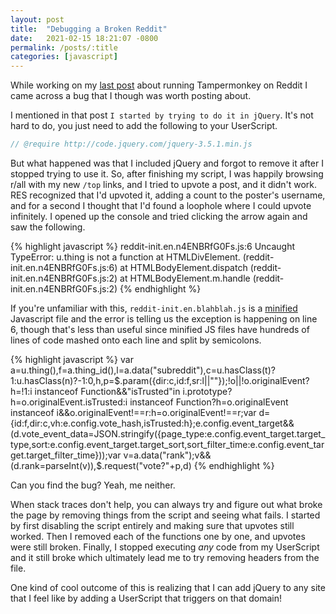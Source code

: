 ```yaml
---
layout: post
title:  "Debugging a Broken Reddit"
date:   2021-02-15 18:21:07 -0800
permalink: /posts/:title
categories: [javascript]
---
```

While working on my [last post](/posts/tampering-with-reddit) about running Tampermonkey on Reddit I came across a bug that I though was worth posting about.

I mentioned in that post `I started by trying to do it in jQuery`. It's not hard to do, you just need to add the following to your UserScript.

```javascript
// @require http://code.jquery.com/jquery-3.5.1.min.js
```

But what happened was that I included jQuery and forgot to remove it after I stopped trying to use it.
So, after finishing my script, I was happily browsing r/all with my new `/top` links, and I tried to upvote a post, and it didn't work.
RES recognized that I'd upvoted it, adding a count to the poster's username, and for a second I thought that I'd found a loophole where I could upvote infinitely.
I opened up the console and tried clicking the arrow again and saw the following.

{% highlight javascript %}
reddit-init.en.n4ENBRfG0Fs.js:6 Uncaught TypeError: u.thing is not a function
    at HTMLDivElement.<anonymous> (reddit-init.en.n4ENBRfG0Fs.js:6)
    at HTMLBodyElement.dispatch (reddit-init.en.n4ENBRfG0Fs.js:2)
    at HTMLBodyElement.m.handle (reddit-init.en.n4ENBRfG0Fs.js:2)
{% endhighlight %}

If you're unfamiliar with this, `reddit-init.en.blahblah.js` is a [minified](https://www.cloudflare.com/learning/performance/why-minify-javascript-code/) Javascript file and the error is telling us the exception is happening on line 6, though that's less than useful since minified JS files have hundreds of lines of code mashed onto each line and split by semicolons.

{% highlight javascript %}
var a=u.thing(),f=a.thing_id(),l=a.data("subreddit"),c=u.hasClass(t)?1:u.hasClass(n)?-1:0,h,p=$.param({dir:c,id:f,sr:l||""});!o||!o.originalEvent?h=!1:i instanceof Function&&"isTrusted"in i.prototype?h=o.originalEvent.isTrusted:i instanceof Function?h=o.originalEvent instanceof i&&o.originalEvent!==r:h=o.originalEvent!==r;var d={id:f,dir:c,vh:e.config.vote_hash,isTrusted:h};e.config.event_target&&(d.vote_event_data=JSON.stringify({page_type:e.config.event_target.target_type,sort:e.config.event_target.target_sort,sort_filter_time:e.config.event_target.target_filter_time}));var v=a.data("rank");v&&(d.rank=parseInt(v)),$.request("vote?"+p,d)
{% endhighlight %}

Can you find the bug?
Yeah, me neither.

When stack traces don't help, you can always try and figure out what broke the page by removing things from the script and seeing what fails. I started by first disabling the script entirely and making sure that upvotes still worked.
Then I removed each of the functions one by one, and upvotes were still broken.
Finally, I stopped executing _any_ code from my UserScript and it still broke which ultimately lead me to try removing headers from the file.

One kind of cool outcome of this is realizing that I can add jQuery to any site that I feel like by adding a UserScript that triggers on that domain!
